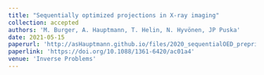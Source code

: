 ```yaml
---
title: "Sequentially optimized projections in X-ray imaging"
collection: accepted
authors: 'M. Burger, A. Hauptmann, T. Helin, N. Hyvönen, JP Puska'
date: 2021-05-15
paperurl: 'http://asHauptmann.github.io/files/2020_sequentialOED_preprint.pdf'
paperlink: 'https://doi.org/10.1088/1361-6420/ac01a4'
venue: 'Inverse Problems'
---
```

